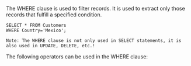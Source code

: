 The WHERE clause is used to filter records. It is used to extract only those records that fulfill a specified condition.
```
SELECT * FROM Customers
WHERE Country='Mexico';
```
``Note: The WHERE clause is not only used in SELECT statements, it is also used in UPDATE, DELETE, etc.!``

The following operators can be used in the WHERE clause:

